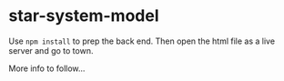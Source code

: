 # star-system-model


Use `npm install` to prep the back end. Then open the html file as a live server and go to town.

More info to follow...
